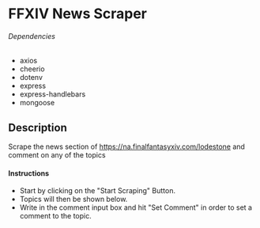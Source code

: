# FFXIV News Scraper

###### Dependencies

- axios
- cheerio
- dotenv
- express
- express-handlebars
- mongoose

 

## Description

Scrape the news section of https://na.finalfantasyxiv.com/lodestone and comment on any of the topics



#### Instructions

* Start by clicking on the "Start Scraping" Button.
* Topics will then be shown below.
* Write in the comment input box and hit "Set Comment" in order to set a comment to the topic.

